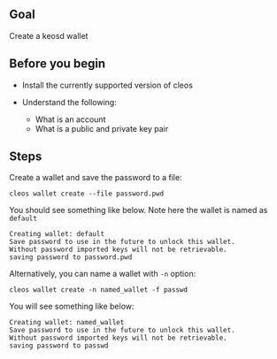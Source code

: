 ## Goal

Create a keosd wallet

## Before you begin

* Install the currently supported version of cleos

* Understand the following:
  * What is an account
  * What is a public and private key pair

## Steps

Create a wallet and save the password to a file:

```shell
cleos wallet create --file password.pwd
```

You should see something like below. Note here the wallet is named as `default`

```shell
Creating wallet: default
Save password to use in the future to unlock this wallet.
Without password imported keys will not be retrievable.
saving password to password.pwd
```

Alternatively, you can name a wallet with `-n` option:

```shell
cleos wallet create -n named_wallet -f passwd
```

You will see something like below:

```shell
Creating wallet: named_wallet
Save password to use in the future to unlock this wallet.
Without password imported keys will not be retrievable.
saving password to passwd
```